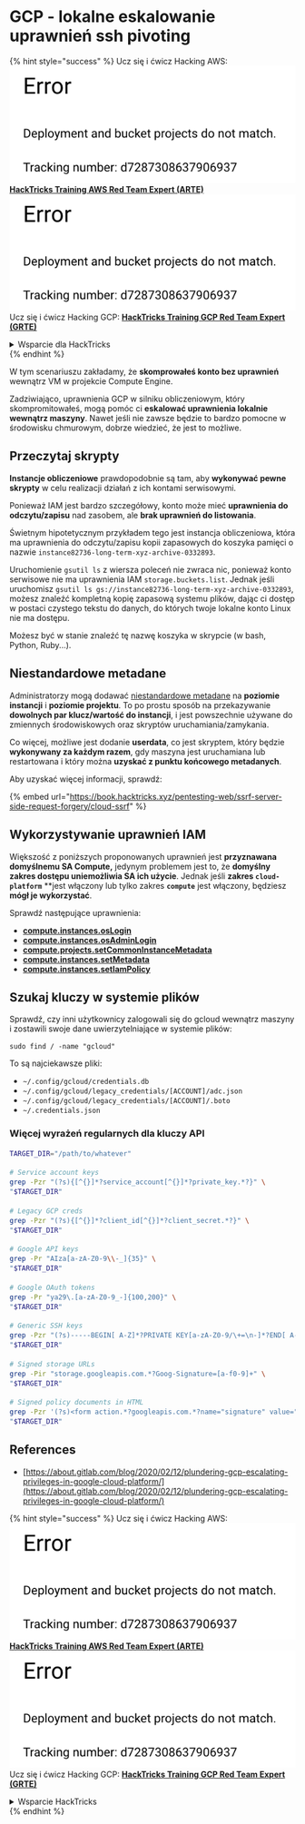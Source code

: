 # GCP - lokalne eskalowanie uprawnień ssh pivoting

{% hint style="success" %}
Ucz się i ćwicz Hacking AWS:<img src="../../../.gitbook/assets/image (1) (1).png" alt="" data-size="line">[**HackTricks Training AWS Red Team Expert (ARTE)**](https://training.hacktricks.xyz/courses/arte)<img src="../../../.gitbook/assets/image (1) (1).png" alt="" data-size="line">\
Ucz się i ćwicz Hacking GCP: <img src="../../../.gitbook/assets/image (2).png" alt="" data-size="line">[**HackTricks Training GCP Red Team Expert (GRTE)**<img src="../../../.gitbook/assets/image (2).png" alt="" data-size="line">](https://training.hacktricks.xyz/courses/grte)

<details>

<summary>Wsparcie dla HackTricks</summary>

* Sprawdź [**plany subskrypcyjne**](https://github.com/sponsors/carlospolop)!
* **Dołącz do** 💬 [**grupy Discord**](https://discord.gg/hRep4RUj7f) lub [**grupy telegramowej**](https://t.me/peass) lub **śledź** nas na **Twitterze** 🐦 [**@hacktricks\_live**](https://twitter.com/hacktricks\_live)**.**
* **Podziel się trikami hackingowymi, przesyłając PR-y do** [**HackTricks**](https://github.com/carlospolop/hacktricks) i [**HackTricks Cloud**](https://github.com/carlospolop/hacktricks-cloud) repozytoriów na GitHubie.

</details>
{% endhint %}

W tym scenariuszu zakładamy, że **skomprowałeś konto bez uprawnień** wewnątrz VM w projekcie Compute Engine.

Zadziwiająco, uprawnienia GCP w silniku obliczeniowym, który skompromitowałeś, mogą pomóc ci **eskalować uprawnienia lokalnie wewnątrz maszyny**. Nawet jeśli nie zawsze będzie to bardzo pomocne w środowisku chmurowym, dobrze wiedzieć, że jest to możliwe.

## Przeczytaj skrypty <a href="#follow-the-scripts" id="follow-the-scripts"></a>

**Instancje obliczeniowe** prawdopodobnie są tam, aby **wykonywać pewne skrypty** w celu realizacji działań z ich kontami serwisowymi.

Ponieważ IAM jest bardzo szczegółowy, konto może mieć **uprawnienia do odczytu/zapisu** nad zasobem, ale **brak uprawnień do listowania**.

Świetnym hipotetycznym przykładem tego jest instancja obliczeniowa, która ma uprawnienia do odczytu/zapisu kopii zapasowych do koszyka pamięci o nazwie `instance82736-long-term-xyz-archive-0332893`.

Uruchomienie `gsutil ls` z wiersza poleceń nie zwraca nic, ponieważ konto serwisowe nie ma uprawnienia IAM `storage.buckets.list`. Jednak jeśli uruchomisz `gsutil ls gs://instance82736-long-term-xyz-archive-0332893`, możesz znaleźć kompletną kopię zapasową systemu plików, dając ci dostęp w postaci czystego tekstu do danych, do których twoje lokalne konto Linux nie ma dostępu.

Możesz być w stanie znaleźć tę nazwę koszyka w skrypcie (w bash, Python, Ruby...).

## Niestandardowe metadane

Administratorzy mogą dodawać [niestandardowe metadane](https://cloud.google.com/compute/docs/storing-retrieving-metadata#custom) na **poziomie instancji** i **poziomie projektu**. To po prostu sposób na przekazywanie **dowolnych par klucz/wartość do instancji**, i jest powszechnie używane do zmiennych środowiskowych oraz skryptów uruchamiania/zamykania.

Co więcej, możliwe jest dodanie **userdata**, co jest skryptem, który będzie **wykonywany za każdym razem**, gdy maszyna jest uruchamiana lub restartowana i który można **uzyskać z punktu końcowego metadanych**.

Aby uzyskać więcej informacji, sprawdź:

{% embed url="https://book.hacktricks.xyz/pentesting-web/ssrf-server-side-request-forgery/cloud-ssrf" %}

## **Wykorzystywanie uprawnień IAM**

Większość z poniższych proponowanych uprawnień jest **przyznawana domyślnemu SA Compute,** jedynym problemem jest to, że **domyślny zakres dostępu uniemożliwia SA ich użycie**. Jednak jeśli **zakres `cloud-platform`** **jest włączony lub tylko zakres **`compute`** jest włączony, będziesz **mógł je wykorzystać**.

Sprawdź następujące uprawnienia:

* [**compute.instances.osLogin**](gcp-compute-privesc/#compute.instances.oslogin)
* [**compute.instances.osAdminLogin**](gcp-compute-privesc/#compute.instances.osadminlogin)
* [**compute.projects.setCommonInstanceMetadata**](gcp-compute-privesc/#compute.projects.setcommoninstancemetadata)
* [**compute.instances.setMetadata**](gcp-compute-privesc/#compute.instances.setmetadata)
* [**compute.instances.setIamPolicy**](gcp-compute-privesc/#compute.instances.setiampolicy)

## Szukaj kluczy w systemie plików

Sprawdź, czy inni użytkownicy zalogowali się do gcloud wewnątrz maszyny i zostawili swoje dane uwierzytelniające w systemie plików:
```
sudo find / -name "gcloud"
```
To są najciekawsze pliki:

* `~/.config/gcloud/credentials.db`
* `~/.config/gcloud/legacy_credentials/[ACCOUNT]/adc.json`
* `~/.config/gcloud/legacy_credentials/[ACCOUNT]/.boto`
* `~/.credentials.json`

### Więcej wyrażeń regularnych dla kluczy API
```bash
TARGET_DIR="/path/to/whatever"

# Service account keys
grep -Pzr "(?s){[^{}]*?service_account[^{}]*?private_key.*?}" \
"$TARGET_DIR"

# Legacy GCP creds
grep -Pzr "(?s){[^{}]*?client_id[^{}]*?client_secret.*?}" \
"$TARGET_DIR"

# Google API keys
grep -Pr "AIza[a-zA-Z0-9\\-_]{35}" \
"$TARGET_DIR"

# Google OAuth tokens
grep -Pr "ya29\.[a-zA-Z0-9_-]{100,200}" \
"$TARGET_DIR"

# Generic SSH keys
grep -Pzr "(?s)-----BEGIN[ A-Z]*?PRIVATE KEY[a-zA-Z0-9/\+=\n-]*?END[ A-Z]*?PRIVATE KEY-----" \
"$TARGET_DIR"

# Signed storage URLs
grep -Pir "storage.googleapis.com.*?Goog-Signature=[a-f0-9]+" \
"$TARGET_DIR"

# Signed policy documents in HTML
grep -Pzr '(?s)<form action.*?googleapis.com.*?name="signature" value=".*?">' \
"$TARGET_DIR"
```
## References

* [https://about.gitlab.com/blog/2020/02/12/plundering-gcp-escalating-privileges-in-google-cloud-platform/](https://about.gitlab.com/blog/2020/02/12/plundering-gcp-escalating-privileges-in-google-cloud-platform/)

{% hint style="success" %}
Ucz się i ćwicz Hacking AWS:<img src="../../../.gitbook/assets/image (1) (1).png" alt="" data-size="line">[**HackTricks Training AWS Red Team Expert (ARTE)**](https://training.hacktricks.xyz/courses/arte)<img src="../../../.gitbook/assets/image (1) (1).png" alt="" data-size="line">\
Ucz się i ćwicz Hacking GCP: <img src="../../../.gitbook/assets/image (2).png" alt="" data-size="line">[**HackTricks Training GCP Red Team Expert (GRTE)**<img src="../../../.gitbook/assets/image (2).png" alt="" data-size="line">](https://training.hacktricks.xyz/courses/grte)

<details>

<summary>Wsparcie HackTricks</summary>

* Sprawdź [**plany subskrypcyjne**](https://github.com/sponsors/carlospolop)!
* **Dołącz do** 💬 [**grupy Discord**](https://discord.gg/hRep4RUj7f) lub [**grupy telegram**](https://t.me/peass) lub **śledź** nas na **Twitterze** 🐦 [**@hacktricks\_live**](https://twitter.com/hacktricks\_live)**.**
* **Dziel się trikami hackingowymi, przesyłając PR-y do** [**HackTricks**](https://github.com/carlospolop/hacktricks) i [**HackTricks Cloud**](https://github.com/carlospolop/hacktricks-cloud) repozytoriów na githubie.

</details>
{% endhint %}
